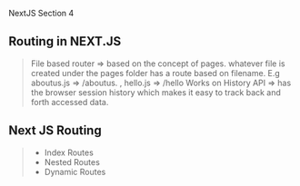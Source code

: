 NextJS Section 4
## Routing in NEXT.JS

> File based router => based on the concept of pages. whatever file is created under the pages folder has a route based on filename. E.g aboutus.js => /aboutus. , hello.js => /hello
> Works on History API => has the browser session history which makes it easy to track back and forth accessed data.

## Next JS Routing 
> - Index Routes 
> - Nested Routes
> - Dynamic Routes 

